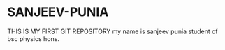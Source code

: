 # SANJEEV-PUNIA
THIS IS MY FIRST GIT REPOSITORY
<bv>
my name is sanjeev punia 
student of bsc physics hons.
